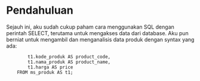 # Pendahuluan

Sejauh ini, aku sudah cukup paham cara menggunakan SQL dengan perintah SELECT, terutama untuk mengakses data dari database. Aku pun berniat untuk mengambil dan menganalisis data produk dengan syntax yang ada:

```SELECT
        t1.kode_produk AS product_code,
        t1.nama_produk AS product_name,
        t1.harga AS price
    FROM ms_produk AS t1;
```
